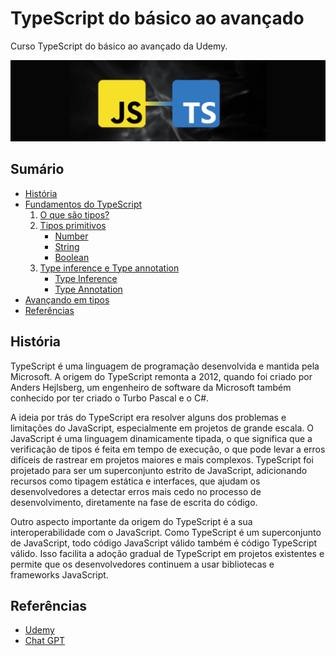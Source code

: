 # TypeScript do básico ao avançado

Curso TypeScript do básico ao avançado da Udemy.

![TypeScript](/github/javascript-ou-typescript.webp)

## Sumário

* [História](#História)
* [Fundamentos do TypeScript](/02-fundamentos/basic.md#fundamentos-do-typescript)
    1. [O que são tipos?](/02-fundamentos/types.md#o-que-são-tipos)
    2. [Tipos primitivos](/02-fundamentos/prim.md#tipos-primitivos)
        * [Number](/02-fundamentos/prim.md#number)
        * [String](/02-fundamentos/prim.md#string)
        * [Boolean](/02-fundamentos/prim.md#boolean)
    3. [Type inference e Type annotation](/02-fundamentos/TIeTA.md#type-inference-e-type-annotation)
        * [Type Inference](/02-fundamentos/TIeTA.md#type-inference-e-type-annotation)
        * [Type Annotation ](/02-fundamentos/TIeTA.md#type-annotation-anotação-de-tipo)
* [Avançando em tipos](/03-Avan_em_tipos/avan_tipos.md#avançando-em-tipos)
* [Referências](#referências)

## História

TypeScript é uma linguagem de programação desenvolvida e mantida pela Microsoft. A origem do TypeScript remonta a 2012, quando foi criado por Anders Hejlsberg, um engenheiro de software da Microsoft também conhecido por ter criado o Turbo Pascal e o C#.

A ideia por trás do TypeScript era resolver alguns dos problemas e limitações do JavaScript, especialmente em projetos de grande escala. O JavaScript é uma linguagem dinamicamente tipada, o que significa que a verificação de tipos é feita em tempo de execução, o que pode levar a erros difíceis de rastrear em projetos maiores e mais complexos. TypeScript foi projetado para ser um superconjunto estrito de JavaScript, adicionando recursos como tipagem estática e interfaces, que ajudam os desenvolvedores a detectar erros mais cedo no processo de desenvolvimento, diretamente na fase de escrita do código.

Outro aspecto importante da origem do TypeScript é a sua interoperabilidade com o JavaScript. Como TypeScript é um superconjunto de JavaScript, todo código JavaScript válido também é código TypeScript válido. Isso facilita a adoção gradual de TypeScript em projetos existentes e permite que os desenvolvedores continuem a usar bibliotecas e frameworks JavaScript.


## Referências

- [Udemy](https://www.udemy.com/course/typescript-do-basico-ao-avancado-c-react-express/)
- [Chat GPT](https://chat.openai.com/)
